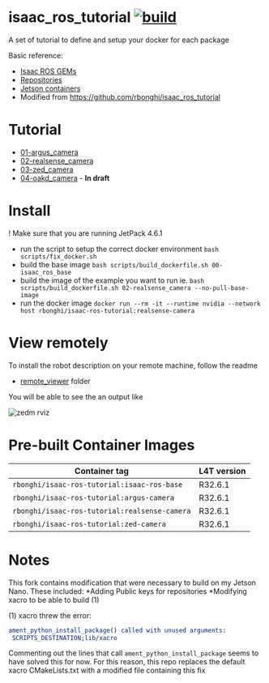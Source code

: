 # isaac_ros_tutorial [![build](https://github.com/rbonghi/isaac_ros_tutorial/actions/workflows/docker-builder.yml/badge.svg)](https://github.com/rbonghi/isaac_ros_tutorial/actions/workflows/docker-builder.yml)

A set of tutorial to define and setup your docker for each package

Basic reference:
* [Isaac ROS GEMs](https://developer.nvidia.com/isaac-ros-gems)
* [Repositories](https://github.com/NVIDIA-ISAAC-ROS)
* [Jetson containers](https://github.com/dusty-nv/jetson-containers)
* Modified from https://github.com/rbonghi/isaac_ros_tutorial

# Tutorial

* [01-argus_camera](01-argus_camera/README.md)
* [02-realsense_camera](02-realsense_camera/README.md)
* [03-zed_camera](03-zed_camera/README.md)
* [04-oakd_camera](03-oakd_camera/README.md) - **In draft**

# Install 
! Make sure that you are running JetPack 4.6.1
* run the script to setup the correct docker environment ```bash scripts/fix_docker.sh```
* build the base image ```bash scripts/build_dockerfile.sh 00-isaac_ros_base```
* build the image of the example you want to run ie. ```bash scripts/build_dockerfile.sh 02-realsense_camera --no-pull-base-image```
* run the docker image ```docker run --rm -it --runtime nvidia --network host rbonghi/isaac-ros-tutorial:realsense-camera```

# View remotely

To install the robot description on your remote machine, follow the readme

* [remote_viewer](remote_viewer/README.md) folder

You will be able to see the an output like

![zedm rviz](remote_viewer/rviz_realsense.png)

# Pre-built Container Images

| Container tag                                 | L4T version |
|-----------------------------------------------|-------------|
| `rbonghi/isaac-ros-tutorial:isaac-ros-base`   | R32.6.1     |
| `rbonghi/isaac-ros-tutorial:argus-camera`     | R32.6.1     |
| `rbonghi/isaac-ros-tutorial:realsense-camera` | R32.6.1     |
| `rbonghi/isaac-ros-tutorial:zed-camera`       | R32.6.1     |

# Notes
This fork contains modification that were necessary to build on my Jetson Nano.
These included:
*Adding Public keys for repositories
*Modifying xacro to be able to build (1)

(1) xacro threw the error: 
```CMake Error at /opt/ros/foxy/install/share/ament_cmake_python/cmake/ament_python_install_package.cmake:34 (message):
ament_python_install_package() called with unused arguments:
 SCRIPTS_DESTINATION;lib/xacro
```
Commenting out the lines that call ```ament_python_install_package``` seems to have solved this for now.
For this reason, this repo replaces the default xacro CMakeLists.txt with a modified file containing this fix
